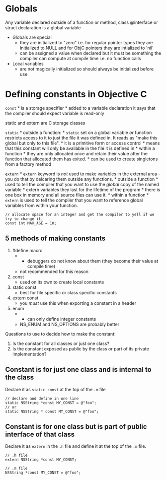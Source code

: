 # Globals

Any variable declared outside of a function or method, class @interface or struct declaration is a global variable

* Globals are special
    * they are initialized to "zero" i.e. for regular pointer types they are
      initialized to NULL and for ObjC pointers they are intialized to 'nil'
    * can be assigned a value when declared but it must be something the
      compiler can compute at compile time i.e. no function calls
* Local variables
    * are not magically initialized so should always be initialized before use

# Defining constants in Objective C

`const`
    * is a storage specifier
    * added to a variable declaration it says that the compiler should expect variable is read-only

static and extern are C storage classes

`static`
    * outside a function:
        * `static` set on a global variable _or_ function restricts access to
          it to just the file it was defined in. It reads as "make this global
          but only to this file".
            * it is a primitive form or access control
        * means that this constant will only be available in the file it is defined in
    * within a function
        * they are only allocated once and retain their value after the function that allocated them has exited.
        * can be used to create singletons from a factory method

`extern`
    * `extern` keyword is *not* used to make variables in the external area -
      you do that by delcaring them outside any functions.
    * outside a function
        * used to tell the compiler that you want to use the _global_ copy of the named variable
        * extern variables they last for the lifetime of the program
        * there is one box in memory and all source files can use it.
    * within a function
        * `extern` is used to tell the compiler that you want to reference global variables from within your function.

```
// allocate space for an integer and get the compiler to yell if we try to change it.
const int MAX_AGE = 10;
```

## 5 methods of making constants

1. #define macro
    * - debuggers do not know about them (they become their value at compile time)
    * not recommended for this reason
2. const
    * used on its own to create local constants
3. static const
    * best for file specific or class specific constants
4. extern const
    * you _must_ use this when exporting a constant in a header
5. enum
    * - can only define integer constants
    * NS_ENUM and NS_OPTIONS are probably better


Questions to use to decide how to make the constant:

1. Is the constant for all classes or just one class?
2. Is the constant exposed as public by the class or part of its private implementation?


## Constant is for just one class and is internal to the class

Declare it as `static const` at the top of the `.m` file

```objc
// declare and define in one line
static NSString *const MY_CONST = @"foo";
// or
static NSString * const MY_CONST = @"foo";
```

## Constant is for one class but is part of public interface of that class

Declare it as `extern` in the `.h` file and define it at the top of the `.m` file.

```objc
// .h file
extern NSString *const MY_CONST;

// .m file
NSString *const MY_CONST = @"foo";
```

